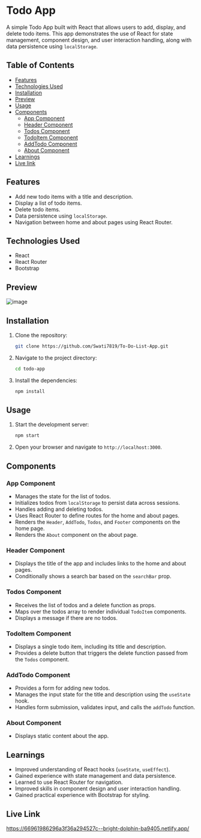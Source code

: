 # Todo App

A simple Todo App built with React that allows users to add, display, and delete todo items. This app demonstrates the use of React for state management, component design, and user interaction handling, along with data persistence using `localStorage`.

## Table of Contents
- [Features](#features)
- [Technologies Used](#technologies-used)
- [Installation](#installation)
- [Preview](#preview)
- [Usage](#usage)
- [Components](#components)
  - [App Component](#app-component)
  - [Header Component](#header-component)
  - [Todos Component](#todos-component)
  - [TodoItem Component](#todoitem-component)
  - [AddTodo Component](#addtodo-component)
  - [About Component](#about-component)
- [Learnings](#learnings)
- [Live link](#live-link)

## Features
- Add new todo items with a title and description.
- Display a list of todo items.
- Delete todo items.
- Data persistence using `localStorage`.
- Navigation between home and about pages using React Router.

## Technologies Used
- React
- React Router
- Bootstrap

## Preview
![image](https://github.com/user-attachments/assets/7f175fbf-2555-44f4-9764-9504d20b1533)

## Installation
1. Clone the repository:
   ```bash
   git clone https://github.com/Swati7819/To-Do-List-App.git
   ```
2. Navigate to the project directory:
   ```bash
   cd todo-app
   ```
3. Install the dependencies:
   ```bash
   npm install
   ```

## Usage
1. Start the development server:
   ```bash
   npm start
   ```
2. Open your browser and navigate to `http://localhost:3000`.

## Components

### App Component
- Manages the state for the list of todos.
- Initializes todos from `localStorage` to persist data across sessions.
- Handles adding and deleting todos.
- Uses React Router to define routes for the home and about pages.
- Renders the `Header`, `AddTodo`, `Todos`, and `Footer` components on the home page.
- Renders the `About` component on the about page.

### Header Component
- Displays the title of the app and includes links to the home and about pages.
- Conditionally shows a search bar based on the `searchBar` prop.

### Todos Component
- Receives the list of todos and a delete function as props.
- Maps over the todos array to render individual `TodoItem` components.
- Displays a message if there are no todos.

### TodoItem Component
- Displays a single todo item, including its title and description.
- Provides a delete button that triggers the delete function passed from the `Todos` component.

### AddTodo Component
- Provides a form for adding new todos.
- Manages the input state for the title and description using the `useState` hook.
- Handles form submission, validates input, and calls the `addTodo` function.

### About Component
- Displays static content about the app.

## Learnings
- Improved understanding of React hooks (`useState`, `useEffect`).
- Gained experience with state management and data persistence.
- Learned to use React Router for navigation.
- Improved skills in component design and user interaction handling.
- Gained practical experience with Bootstrap for styling.

## Live Link
https://66961986296a3f36a294527c--bright-dolphin-ba9405.netlify.app/
